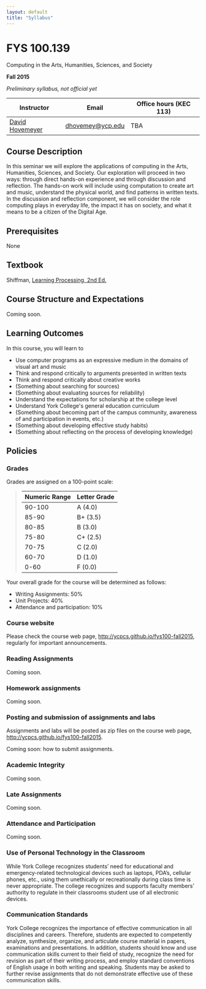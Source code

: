 ```yaml
---
layout: default
title: "Syllabus"
---
```


# FYS 100.139
<div id="subtitle">Computing in the Arts, Humanities, Sciences, and Society</div>

**Fall 2015**

*Preliminary syllabus, not official yet*

Instructor | Email | Office hours (KEC 113)
---------- | ----- | ----------------------
[David Hovemeyer](http://faculty.ycp.edu/~dhovemey) | [dhovemey@ycp.edu](mailto:dhovemey@ycp.edu) | TBA

Course Description
------------------

In this seminar we will explore the applications of computing in the Arts, Humanities, Sciences, and Society.  Our exploration will proceed in two ways: through direct hands-on experience and through discussion and reflection.  The hands-on work will include using computation to create art and music, understand the physical world, and find patterns in written texts.  In the discussion and reflection component, we will consider the role computing plays in everyday life, the impact it has on society, and what it means to be a citizen of the Digital Age.

Prerequisites
-------------

None

Textbook
--------

Shiffman, [Learning Processing, 2nd Ed.](http://www.learningprocessing.com/)

Course Structure and Expectations
---------------------------------

Coming soon.

Learning Outcomes
-----------------

In this course, you will learn to

* Use computer programs as an expressive medium in the domains of visual art and music
* Think and respond critically to arguments presented in written texts
* Think and respond critically about creative works
* (Something about searching for sources)
* (Something about evaluating sources for reliability)
* Understand the expectations for scholarship at the college level
* Understand York College's general education curriculum
* (Something about becoming part of the campus community, awareness of and participation in events, etc.)
* (Something about developing effective study habits)
* (Something about reflecting on the process of developing knowledge)

Policies
--------

### Grades

Grades are assigned on a 100-point scale:

> Numeric Range|Letter Grade
> -------------|------------
> 90-100|A (4.0)
> 85-90|B+ (3.5)
> 80-85|B (3.0)
> 75-80|C+ (2.5)
> 70-75|C (2.0)
> 60-70|D (1.0)
> 0-60|F (0.0)

Your overall grade for the course will be determined as follows:

* Writing Assignments: 50%
* Unit Projects: 40%
* Attendance and participation: 10%

### Course website

Please check the course web page, <http://ycpcs.github.io/fys100-fall2015>, regularly for important announcements.

### Reading Assignments

Coming soon.

### Homework assignments

Coming soon.

### Posting and submission of assignments and labs

Assignments and labs will be posted as zip files on the course web page, <http://ycpcs.github.io/fys100-fall2015>.

Coming soon: how to submit assignments.

### Academic Integrity

Coming soon.

### Late Assignments

Coming soon.

### Attendance and Participation

Coming soon.

### Use of Personal Technology in the Classroom

While York College recognizes students’ need for educational and emergency-related technological devices such as laptops, PDA’s, cellular phones, etc., using them unethically or recreationally during class time is never appropriate. The college recognizes and supports faculty members’ authority to regulate in their classrooms student use of all electronic devices.

### Communication Standards

York College recognizes the importance of effective communication in all disciplines and careers. Therefore, students are expected to competently analyze, synthesize, organize, and articulate course material in papers, examinations and presentations. In addition, students should know and use communication skills current to their field of study, recognize the need for revision as part of their writing process, and employ standard conventions of English usage in both writing and speaking. Students may be asked to further revise assignments that do not demonstrate effective use of these communication skills.

<!-- vim:set wrap: ­-->
<!-- vim:set linebreak: -->
<!-- vim:set nolist: -->
